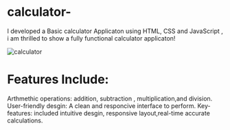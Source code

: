 # calculator-

I developed a Basic calculator Applicaton using HTML, CSS and JavaScript , i am thrilled to show a fully functional calculator  applicaton!

![calculator](https://github.com/user-attachments/assets/610a3230-9a37-4392-a517-1cc6c9e9cc2b)


# Features Include:

Arthmethic operations: addition, subtraction , multiplication,and division.
User-friendly desgin: A clean and responcive interface to perform.
Key-features: included intuitive desgin, responsive layout,real-time accurate calculations.
